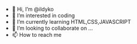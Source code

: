 - 👋 Hi, I’m @ildyko
- 👀 I’m interested in coding
- 🌱 I’m currently learning HTML,CSS,JAVASCRIPT
- 💞️ I’m looking to collaborate on ...
- 📫 How to reach me 

<!---
ildyko/ildyko is a ✨ special ✨ repository because its `README.md` (this file) appears on your GitHub profile.
You can click the Preview link to take a look at your changes.
--->
